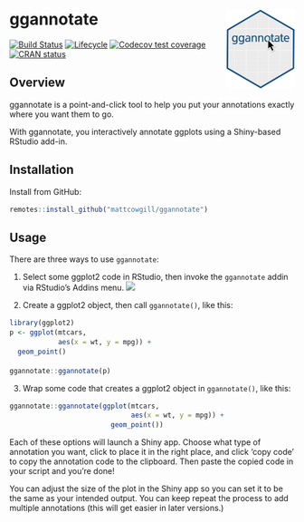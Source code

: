 
<!-- README.md is generated from README.Rmd. Please edit that file -->

# ggannotate <img src='man/figures/ggannotate_hex.png' align='right' height='138.5'/>

<!-- badges: start -->

[![Build
Status](https://travis-ci.org/MattCowgill/ggannotate.svg?branch=master)](https://travis-ci.org/MattCowgill/ggannotate)
[![Lifecycle](https://img.shields.io/badge/lifecycle-experimental-orange.svg)](https://www.tidyverse.org/lifecycle/#experimental)
[![Codecov test
coverage](https://codecov.io/gh/mattcowgill/ggannotate/branch/master/graph/badge.svg)](https://codecov.io/gh/mattcowgill/ggannotate?branch=master)
[![CRAN
status](https://www.r-pkg.org/badges/version/ggannotate)](https://CRAN.R-project.org/package=ggannotate)

<!-- badges: end -->

## Overview

ggannotate is a point-and-click tool to help you put your annotations
exactly where you want them to go.

With ggannotate, you interactively annotate ggplots using a Shiny-based
RStudio add-in.

## Installation

Install from GitHub:

``` r
remotes::install_github("mattcowgill/ggannotate")
```

## Usage

There are three ways to use `ggannotate`:

1.  Select some ggplot2 code in RStudio, then invoke the `ggannotate`
    addin via RStudio’s Addins menu.
    ![](https://github.com/MattCowgill/ggannotate/blob/dev/man/figures/ggannotate_example.gif?raw=true)

2.  Create a ggplot2 object, then call `ggannotate()`, like this:

<!-- end list -->

``` r
library(ggplot2)
p <- ggplot(mtcars, 
            aes(x = wt, y = mpg)) + 
  geom_point() 

ggannotate::ggannotate(p)
```

3.  Wrap some code that creates a ggplot2 object in `ggannotate()`, like
    this:

<!-- end list -->

``` r
ggannotate::ggannotate(ggplot(mtcars, 
                              aes(x = wt, y = mpg)) + 
                         geom_point())
```

Each of these options will launch a Shiny app. Choose what type of
annotation you want, click to place it in the right place, and click
‘copy code’ to copy the annotation code to the clipboard. Then paste
the copied code in your script and you’re done\!

You can adjust the size of the plot in the Shiny app so you can set it
to be the same as your intended output. You can keep repeat the process
to add multiple annotations (this will get easier in later versions.)
